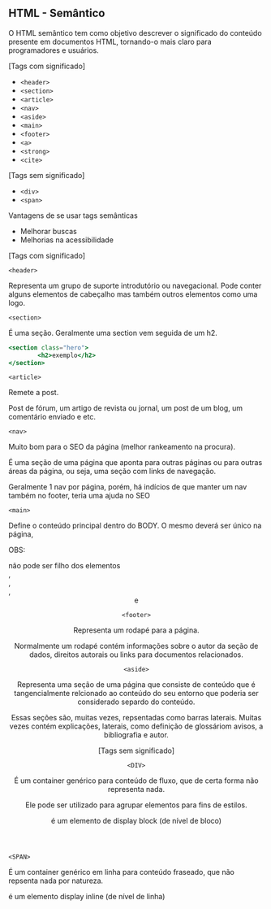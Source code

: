 ## HTML - Semântico

O HTML semântico tem como objetivo descrever o significado do conteúdo presente em documentos HTML, tornando-o mais claro para programadores e usuários.

[Tags com significado]

- `<header>`
- `<section>`
- `<article>`
- `<nav>`
- `<aside>`
- `<main>`
- `<footer>`
- `<a>`
- `<strong>`
- `<cite>`

[Tags sem significado]

- `<div>`
- `<span>`

Vantagens de se usar tags semânticas

- Melhorar buscas
- Melhorias na acessibilidade


[Tags com significado]

`<header>`

Representa um grupo de suporte introdutório ou navegacional. Pode conter alguns elementos de cabeçalho mas também outros elementos como uma logo.

`<section>`

É uma seção. Geralmente uma section vem seguida de um h2.

```jsx
<section class="hero">
        <h2>exemplo</h2>
</section>
```

`<article>`

Remete a post.

Post de fórum, um artigo de revista ou jornal, um post de um blog, um comentário enviado e etc.

`<nav>`

Muito bom para o SEO da página (melhor rankeamento na procura).

É uma seção de uma página que aponta para outras páginas ou para outras áreas da página, ou seja, uma seção com links de navegação.

Geralmente 1 nav por página, porém, há indícios de que manter um nav também no footer, teria uma ajuda no SEO

`<main>`

Define o conteúdo principal dentro do BODY. O mesmo deverá ser único na página,

OBS: <MAIN> não pode ser filho dos elementos <article>, <aside>, <footer>, <header> e <nav>

`<footer>`

Representa um rodapé para a página.

Normalmente um rodapé contém informações sobre o autor da seção de dados, direitos autorais ou links para documentos relacionados.

`<aside>`

Representa uma seção de uma página que consiste de conteúdo que é tangencialmente relcionado ao conteúdo do seu entorno que poderia ser considerado separdo do conteúdo.

Essas seções são, muitas vezes, repsentadas como barras laterais. Muitas vezes contém explicações, laterais, como definição de glossáriom avisos, a bibliografia e autor.


[Tags sem significado]

`<DIV>`

É um container genérico para conteúdo de fluxo, que de certa forma não representa nada.

Ele pode ser utilizado para agrupar elementos para fins de estilos. 
<DIV> é um elemento de display block (de nível de bloco)

</aside>

`<SPAN>`

É um container genérico em linha para conteúdo fraseado, que não repsenta nada por natureza.

<SPAN> é um elemento display inline (de nível de linha)

</aside>
